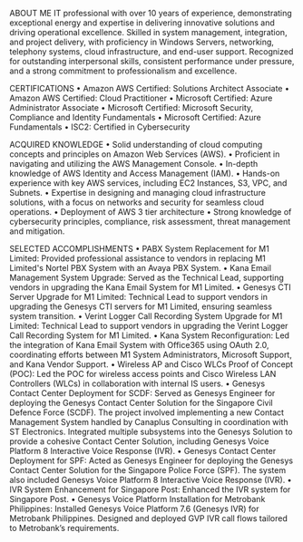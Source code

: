 
ABOUT ME
IT professional with over 10 years of experience, demonstrating exceptional energy and expertise in delivering innovative solutions and driving operational excellence. Skilled in system management, integration, and project delivery, with proficiency in Windows Servers, networking, telephony systems, cloud infrastructure, and end-user support. Recognized for outstanding interpersonal skills, consistent performance under pressure, and a strong commitment to professionalism and excellence.

CERTIFICATIONS
•	Amazon AWS Certified: Solutions Architect Associate
•	Amazon AWS Certified: Cloud Practitioner
•	Microsoft Certified: Azure Administrator Associate
•	Microsoft Certified: Microsoft Security, Compliance and Identity Fundamentals
•	Microsoft Certified: Azure Fundamentals 
•	ISC2: Certified in Cybersecurity

ACQUIRED KNOWLEDGE
•	Solid understanding of cloud computing concepts and principles on Amazon Web Services (AWS).
•	Proficient in navigating and utilizing the AWS Management Console.
•	In-depth knowledge of AWS Identity and Access Management (IAM).
•	Hands-on experience with key AWS services, including EC2 Instances, S3, VPC, and Subnets.
•	Expertise in designing and managing cloud infrastructure solutions, with a focus on networks and security for seamless cloud operations.
•	Deployment of AWS 3 tier architecture
•	Strong knowledge of cybersecurity principles, compliance, risk assessment, threat management and mitigation.

SELECTED ACCOMPLISHMENTS
•	PABX System Replacement for M1 Limited: Provided professional assistance to vendors in replacing M1 Limited's Nortel PBX System with an Avaya PBX System.
•	Kana Email Management System Upgrade: Served as the Technical Lead, supporting vendors in upgrading the Kana Email System for M1 Limited.
•	Genesys CTI Server Upgrade for M1 Limited: Technical Lead to support vendors in upgrading the Genesys CTI servers for M1 Limited, ensuring seamless system transition.
•	Verint Logger Call Recording System Upgrade for M1 Limited: Technical Lead to support vendors in upgrading the Verint Logger Call Recording System for M1 Limited.
•	Kana System Reconfiguration: Led the integration of Kana Email System with Office365 using OAuth 2.0, coordinating efforts between M1 System Administrators, Microsoft Support, and Kana Vendor Support.
•	Wireless AP and Cisco WLCs Proof of Concept (POC): Led the POC for wireless access points and Cisco Wireless LAN Controllers (WLCs) in collaboration with internal IS users.
•	Genesys Contact Center Deployment for SCDF:
              Served as Genesys Engineer for deploying the Genesys Contact Center Solution for the Singapore Civil Defence Force (SCDF). The project involved implementing a new Contact Management System handled by Canaplus Consulting in coordination with ST Electronics. Integrated multiple subsystems into the Genesys Solution to provide a cohesive Contact Center Solution, including Genesys Voice Platform 8 Interactive Voice Response (IVR).
•	Genesys Contact Center Deployment for SPF: 
            Acted as Genesys Engineer for deploying the Genesys Contact Center Solution for the Singapore Police Force (SPF). The system also included Genesys Voice Platform 8 Interactive Voice Response (IVR).
•	IVR System Enhancement for Singapore Post: Enhanced the IVR system for Singapore Post.
•	Genesys Voice Platform Installation for Metrobank Philippines: Installed Genesys Voice Platform 7.6 (Genesys IVR) for Metrobank Philippines. Designed and deployed GVP IVR call flows tailored to Metrobank’s requirements.


